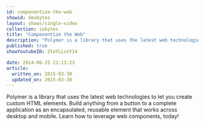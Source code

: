 ```yaml
---
id: componentize-the-web
showid: devbytes
layout: shows/single-video
collection: iobytes
title: "Componentize the Web"
description: "Polymer is a library that uses the latest web technologies to let you create custom HTML elements. Build anything from a button to a complete application as an encapsulated, reusable element that works across desktop and mobile. Learn how to leverage web components, today!"
published: true
showYoutubeID: 2toYLLcoY14

date: 2014-06-25 21:13:23
article:
  written_on: 2015-03-30
  updated_on: 2015-03-30
---
```


Polymer is a library that uses the latest web technologies to let you create custom HTML elements. Build anything from a button to a complete application as an encapsulated, reusable element that works across desktop and mobile. Learn how to leverage web components, today!
